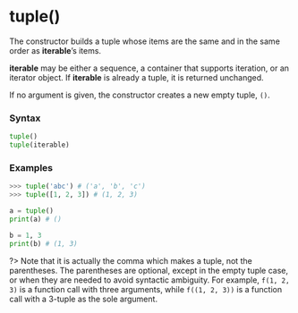 # tuple()

The constructor builds a tuple whose items are the same and in the same order as **iterable**’s items.

**iterable** may be either a sequence, a container that supports iteration, or an iterator object. If **iterable** is already a tuple, it is returned unchanged.

If no argument is given, the constructor creates a new empty tuple, `()`.

### Syntax

```python
tuple()
tuple(iterable)
```

### Examples

```python
>>> tuple('abc') # ('a', 'b', 'c')
>>> tuple([1, 2, 3]) # (1, 2, 3)
```

```python
a = tuple()
print(a) # ()

b = 1, 3
print(b) # (1, 3)
```

?> Note that it is actually the comma which makes a tuple, not the parentheses. The parentheses are optional, except in the empty tuple case, or when they are needed to avoid syntactic ambiguity. For example, `f(1, 2, 3)` is a function call with three arguments, while `f((1, 2, 3))` is a function call with a 3-tuple as the sole argument.
